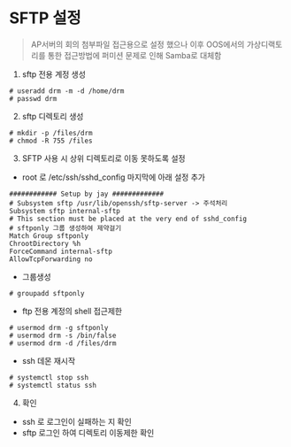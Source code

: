 # SFTP 설정
> AP서버의 회의 첨부파일 접근용으로 설정 했으나 이후 OOS에서의 가상디랙토리를 통한 접근방법에 퍼미션 문제로 인해 Samba로 대체함

1. sftp 전용 계정 생성
  ```
  # useradd drm -m -d /home/drm
  # passwd drm
  ```

2. sftp 디렉토리 생성
  ```
  # mkdir -p /files/drm
  # chmod -R 755 /files
  ```

3. SFTP 사용 시 상위 디렉토리로 이동 못하도록 설정

  * root 로 /etc/ssh/sshd\_config 마지막에 아래 설정 추가
  ```
  ############ Setup by jay #############
  # Subsystem sftp /usr/lib/openssh/sftp-server -> 주석처리
  Subsystem sftp internal-sftp
  # This section must be placed at the very end of sshd_config
  # sftponly 그룹 생성하여 제약걸기
  Match Group sftponly
  ChrootDirectory %h
  ForceCommand internal-sftp
  AllowTcpForwarding no
  ```
    
  * 그룹생성
  ```
  # groupadd sftponly
  ```

  * ftp 전용 계정의 shell 접근제한
  ```
  # usermod drm -g sftponly
  # usermod drm -s /bin/false
  # usermod drm -d /files/drm
  ```

  * ssh 데몬 재시작
  ```
  # systemctl stop ssh
  # systemctl status ssh
  ```

4. 확인
  * ssh 로 로그인이 실패하는 지 확인
  * sftp 로그인 하여 디렉토리 이동제한 확인


